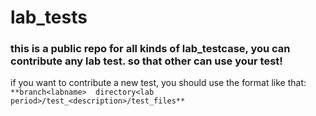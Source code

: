 # lab_tests
### this is a public repo for all kinds of lab_testcase, you can contribute any lab test. so that other can use your test!

if you want to contribute a new test, you should use the format like that:
```**branch<labname>  directory<lab period>/test_<description>/test_files**```
